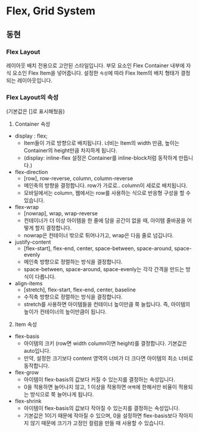 # Flex, Grid System

## 동현

### Flex Layout

레이아웃 배치 전용으로 고안된 스타일입니다. 부모 요소인 Flex Container 내부에 자식 요소인 Flex Item을 넣어줍니다. 설정한 `속성`에 따라 Flex Item의 배치 형태가 결정되는 레이아웃입니다.

### Flex Layout의 속성

(기본값은 []로 표시해뒀음)

1. Container 속성

- display : flex;
  - Item들이 가로 방향으로 배치됩니다. 너비는 Item의 width 만큼, 높이는 Container의 height만큼 차지하게 됩니다.
  - (display: inline-flex 설정은 Container를 inline-block처럼 동작하게 만듭니다.)
- flex-direction
  - [row], row-reverse, column, column-reverse
  - 메인축의 방향을 결정합니다. row가 가로로.. column이 세로로 배치됩니다.
  - 모바일에서는 column, 웹에서는 row를 사용하는 식으로 반응형 구성을 할 수 있습니다.
- flex-wrap
  - [nowrap], wrap, wrap-reverse
  - 컨테이너가 더 이상 아이템을 한 줄에 담을 공간이 없을 때, 아이템 줄바꿈을 어떻게 할지 결정합니다.
  - nowrap은 컨테이너 밖으로 튀어나가고, wrap은 다음 줄로 넘깁니다.
- justify-content
  - [flex-start], flex-end, center, space-between, space-around, space-evenly
  - 메인축 방향으로 정렬하는 방식을 결정합니다.
  - space-between, space-around, space-evenly는 각각 간격을 만드는 방식이 다릅니다.
- align-items
  - [stretch], flex-start, flex-end, center, baseline
  - 수직축 방향으로 정렬하는 방식을 결정합니다.
  - stretch를 사용하면 아이템들을 컨테이너 높이만큼 쭉 늘립니다. 즉, 아이템의 높이가 컨테이너의 높이만큼이 됩니다.

2. Item 속성

- flex-basis
  - 아이템의 크키 (row면 width column이면 height)를 결정합니다. 기본값은 auto입니다.
  - 만약, 설정한 크기보다 content 영역의 너비가 더 크다면 아이템의 최소 너비로 동작합니다.
- flex-grow
  - 아이템이 flex-basis의 값보다 커질 수 있는지를 결정하는 속성입니다.
  - 0을 적용하면 늘어나지 않고, 1 이상을 적용하면 `여백`에 한해서만 비율이 적용되는 방식으로 쭉 늘어나게 됩니다.
- flex-shrink
  - 아이템이 flex-basis의 값보다 작아질 수 있는지를 결정하는 속성입니다.
  - 기본값은 1이기 때문에 작아질 수 있으며, 0을 설정하면 flex-basis보다 작아지지 않기 때문에 크기가 고정인 컬럼을 만들 때 사용할 수 있습니다.
